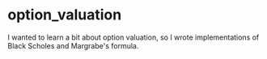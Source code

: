 # option_valuation

I wanted to learn a bit about option valuation, so I wrote implementations of Black Scholes and Margrabe's formula. 
